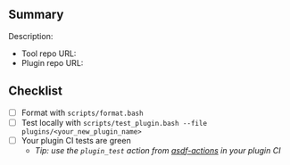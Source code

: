 ## Summary

Description:

- Tool repo URL:
- Plugin repo URL:

## Checklist

- [ ] Format with `scripts/format.bash`
- [ ] Test locally with `scripts/test_plugin.bash --file plugins/<your_new_plugin_name>`
- [ ] Your plugin CI tests are green
  - _Tip: use the `plugin_test` action from [asdf-actions](https://github.com/asdf-vm/actions) in your plugin CI_

<!-- Thank you for contributing to mise-plugins! -->
